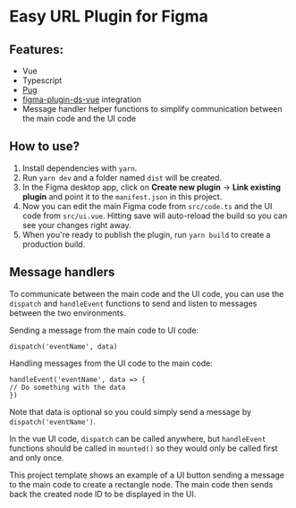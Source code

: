 # Easy URL Plugin for Figma

## Features:

- Vue
- Typescript
- [Pug](https://pugjs.org/api/getting-started.html)
- [figma-plugin-ds-vue](https://figma-plugin-ds-vue.netlify.app/) integration
- Message handler helper functions to simplify communication between the main code and the UI code

## How to use?

1. Install dependencies with `yarn`.
2. Run `yarn dev` and a folder named `dist` will be created.
3. In the Figma desktop app, click on **Create new plugin** -> **Link existing plugin** and point it to the `manifest.json` in this project.
4. Now you can edit the main Figma code from `src/code.ts` and the UI code from `src/ui.vue`. Hitting save will auto-reload the build so you can see your changes right away.
5. When you're ready to publish the plugin, run `yarn build` to create a production build.

## Message handlers

To communicate between the main code and the UI code, you can use the `dispatch` and `handleEvent` functions to send and listen to messages between the two environments.

Sending a message from the main code to UI code:

```
dispatch('eventName', data)
```

Handling messages from the UI code to the main code:

```
handleEvent('eventName', data => {
// Do something with the data
})
```

Note that data is optional so you could simply send a message by `dispatch('eventName')`.

In the vue UI code, `dispatch` can be called anywhere, but `handleEvent` functions should be called in `mounted()` so they would only be called first and only once.

This project template shows an example of a UI button sending a message to the main code to create a rectangle node. The main code then sends back the created node ID to be displayed in the UI.
